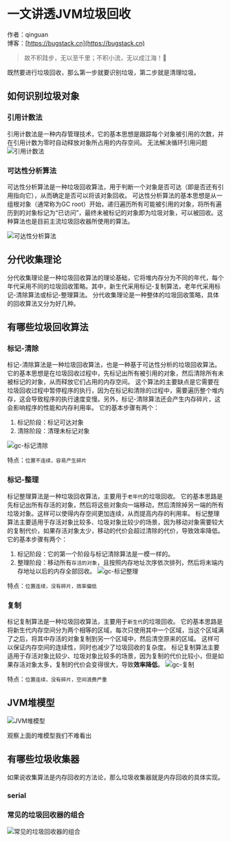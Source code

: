 # 一文讲透JVM垃圾回收

作者：qinguan
<br/>博客：[https://bugstack.cn](https://bugstack.cn)

> 故不积跬步，无以至千里；不积小流，无以成江海！🌻


既然要进行垃圾回收，那么第一步就要识别垃圾，第二步就是清理垃圾。

## 如何识别垃圾对象
### 引用计数法
引用计数法是一种内存管理技术，它的基本思想是跟踪每个对象被引用的次数，并在引用计数为零时自动释放对象所占用的内存空间。
无法解决循环引用问题
![引用计数法](https://raw.githubusercontent.com/qinguan1/qinguan1.github.io/main/docs/assets/img/qinguan/引用计数法.png)

### 可达性分析算法

可达性分析算法是一种垃圾回收算法，用于判断一个对象是否可达（即是否还有引用指向它），从而确定是否可以将该对象回收。
可达性分析算法的基本思想是从一组根对象（通常称为GC root）开始，递归遍历所有可能被引用的对象，将所有遍历到的对象标记为“已访问”，最终未被标记的对象即为垃圾对象，可以被回收。这种算法也是目前主流垃圾回收器所使用的算法。

![可达性分析算法](https://raw.githubusercontent.com/qinguan1/qinguan1.github.io/main/docs/assets/img/qinguan/可达性分析算法.png)

## 分代收集理论
分代收集理论是一种垃圾回收算法的理论基础，它将堆内存分为不同的年代，每个年代采用不同的垃圾回收策略。其中，新生代采用标记-复制算法，老年代采用标记-清除算法或标记-整理算法。
分代收集理论是一种整体的垃圾回收策略，具体的回收算法又分为好几种。

## 有哪些垃圾回收算法

### 标记-清除
标记-清除算法是一种垃圾回收算法，也是一种基于可达性分析的垃圾回收算法。
它的基本思想是在垃圾回收过程中，先标记出所有被引用的对象，然后清除所有未被标记的对象，从而释放它们占用的内存空间。
这个算法的主要缺点是它需要在垃圾回收过程中暂停程序的执行，因为在标记和清除的过程中，需要遍历整个堆内存，这会导致程序的执行速度变慢。另外，标记-清除算法还会产生内存碎片，这会影响程序的性能和内存利用率。
它的基本步骤有两个：
1. 标记阶段：标记可达对象
2. 清除阶段：清理未标记对象

![gc-标记清除](https://raw.githubusercontent.com/qinguan1/qinguan1.github.io/main/docs/assets/img/qinguan/gc-标记清除.png)

特点：`位置不连续，容易产生碎片`
### 标记-整理
标记整理算法是一种垃圾回收算法，主要用于`老年代`的垃圾回收。
它的基本思路是先标记出所有存活的对象，然后将这些对象向一端移动，然后清除掉另一端的所有垃圾对象。这样可以使得内存空间更加连续，从而提高内存的利用率。
标记整理算法主要适用于存活对象比较多、垃圾对象比较少的场景，因为移动对象需要较大的复制代价，如果存活对象太少，移动的代价会超过清除的代价，导致效率降低。
它的基本步骤有两个：
1. 标记阶段：它的第一个阶段与<kbd>标记清除算法</kbd>是一模一样的。
2. 整理阶段：移动所有`存活的对象`，且按照内存地址次序依次排列，然后将末端内存地址以后的内存全部回收。
![gc-标记整理](https://raw.githubusercontent.com/qinguan1/qinguan1.github.io/main/docs/assets/img/qinguan/gc-标记整理.png)

特点：`位置连续，没有碎片，效率偏低`
### 复制
标记复制算法是一种垃圾回收算法，主要用于`新生代`的垃圾回收。
它的基本思路是将新生代内存空间分为两个相等的区域，每次只使用其中一个区域，当这个区域满了之后，将其中存活的对象复制到另一个区域中，然后清空原来的区域。
这样可以保证内存空间的连续性，同时也减少了垃圾回收的复杂度。
标记复制算法主要适用于存活对象比较少、垃圾对象比较多的场景，因为复制的代价比较小，但是如果存活对象太多，复制的代价会变得很大，导致**效率降低**。
![gc-复制](https://raw.githubusercontent.com/qinguan1/qinguan1.github.io/main/docs/assets/img/qinguan/gc-复制.png)

特点：`位置连续，没有碎片，空间浪费严重`

## JVM堆模型  

![JVM堆模型](https://raw.githubusercontent.com/qinguan1/qinguan1.github.io/main/docs/assets/img/qinguan/JVM堆模型.png)

观察上面的堆模型我们不难看出

## 有哪些垃圾收集器

如果说收集算法是内存回收的方法论，那么垃圾收集器就是内存回收的具体实现。

### serial

### 

### 常见的垃圾回收器的组合
![常见的垃圾回收器的组合](https://raw.githubusercontent.com/qinguan1/qinguan1.github.io/main/docs/assets/img/qinguan/常见的垃圾回收器的组合.png)